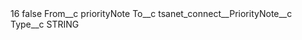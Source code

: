 <?xml version="1.0" encoding="UTF-8"?>
<CustomMetadata xmlns="http://soap.sforce.com/2006/04/metadata" xmlns:xsi="http://www.w3.org/2001/XMLSchema-instance" xmlns:xsd="http://www.w3.org/2001/XMLSchema">
    <label>16</label>
    <protected>false</protected>
    <values>
        <field>From__c</field>
        <value xsi:type="xsd:string">priorityNote</value>
    </values>
    <values>
        <field>To__c</field>
        <value xsi:type="xsd:string">tsanet_connect__PriorityNote__c</value>
    </values>
    <values>
        <field>Type__c</field>
        <value xsi:type="xsd:string">STRING</value>
    </values>
</CustomMetadata>
